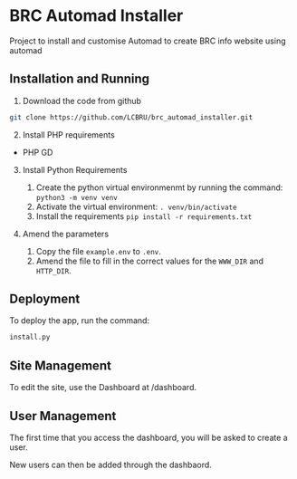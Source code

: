 # BRC Automad Installer

Project to install and customise Automad to create BRC info website using automad

## Installation and Running

1. Download the code from github

```bash
git clone https://github.com/LCBRU/brc_automad_installer.git
```

2. Install PHP requirements

 - PHP GD

3. Install Python Requirements

    1. Create the python virtual environmenmt by running the command: `python3 -m venv venv`
    2. Activate the virtual environment: `. venv/bin/activate`
    3. Install the requirements `pip install -r requirements.txt`

4. Amend the parameters

    1. Copy the file `example.env` to `.env`.
    2. Amend the file to fill in the correct values for the `WWW_DIR` and `HTTP_DIR`.

## Deployment

To deploy the app, run the command:

```bash
install.py
```

## Site Management

To edit the site, use the Dashboard at /dashboard.

## User Management

The first time that you access the dashboard, you will be asked to create a user.

New users can then be added through the dashbaord.

